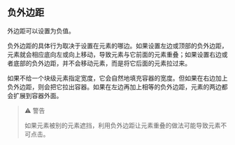 ## 负外边距

外边距可以设置为负值。

负外边距的具体行为取决于设置在元素的哪边。如果设置左边或顶部的负外边距，元素就会相应底向左或向上移动，导致元素与它前面的元素重叠；如果设置右边或者底部的负外边距，并不会移动元素，而是将它后面的元素拉过来。

如果不给一个块级元素指定宽度，它会自然地填充容器的宽度。但如果在右边加上负外边距，则会把它拉出容器。如果在左边再加上相等的负外边距，元素的两边都会扩展到容器外面。

> ⚠️ 警告
>
> 如果元素被别的元素遮挡，利用负外边距让元素重叠的做法可能导致元素不可点击。
